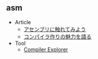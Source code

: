## asm

+ Article
    + [アセンブリに触れてみよう](https://qiita.com/kaito_tateyama/items/89272098f4b286b64115)
    + [コンパイラ作りの魅力を語る](https://speakerdeck.com/dqneo/making-compilers-is-fun)
+ Tool
    + [Compiler Explorer](https://godbolt.org/)
